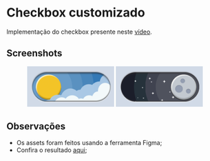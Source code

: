 # Checkbox customizado

Implementação do checkbox presente neste [vídeo](https://www.instagram.com/p/CrbraMjgNZy/).

## Screenshots
<div align="center">
    <img src="screenshots/sun.png" width="40%">
    <img src="screenshots/night.png" width="40%">
  </div>
  
## Observações

- Os assets foram feitos usando a ferramenta Figma;
- Confira o resultado [aqui](https://ezequias21.github.io/custom-checkbox/);
